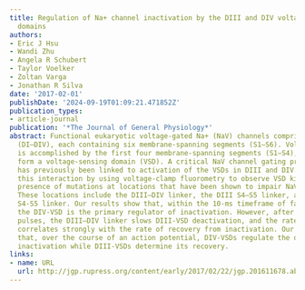 ```yaml
---
title: Regulation of Na+ channel inactivation by the DIII and DIV voltage-sensing
  domains
authors:
- Eric J Hsu
- Wandi Zhu
- Angela R Schubert
- Taylor Voelker
- Zoltan Varga
- Jonathan R Silva
date: '2017-02-01'
publishDate: '2024-09-19T01:09:21.471852Z'
publication_types:
- article-journal
publication: '*The Journal of General Physiology*'
abstract: Functional eukaryotic voltage-gated Na+ (NaV) channels comprise four domains
  (DI–DIV), each containing six membrane-spanning segments (S1–S6). Voltage sensing
  is accomplished by the first four membrane-spanning segments (S1–S4), which together
  form a voltage-sensing domain (VSD). A critical NaV channel gating process, inactivation,
  has previously been linked to activation of the VSDs in DIII and DIV. Here, we probe
  this interaction by using voltage-clamp fluorometry to observe VSD kinetics in the
  presence of mutations at locations that have been shown to impair NaV channel inactivation.
  These locations include the DIII–DIV linker, the DIII S4–S5 linker, and the DIV
  S4-S5 linker. Our results show that, within the 10-ms timeframe of fast inactivation,
  the DIV-VSD is the primary regulator of inactivation. However, after longer 100-ms
  pulses, the DIII–DIV linker slows DIII-VSD deactivation, and the rate of DIII deactivation
  correlates strongly with the rate of recovery from inactivation. Our results imply
  that, over the course of an action potential, DIV-VSDs regulate the onset of fast
  inactivation while DIII-VSDs determine its recovery.
links:
- name: URL
  url: http://jgp.rupress.org/content/early/2017/02/22/jgp.201611678.abstract
---
```


